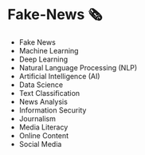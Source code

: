 # Fake-News 🗞

* Fake News
* Machine Learning
* Deep Learning
* Natural Language Processing (NLP)
* Artificial Intelligence (AI)
* Data Science
* Text Classification
* News Analysis
* Information Security
* Journalism
* Media Literacy
* Online Content
* Social Media
